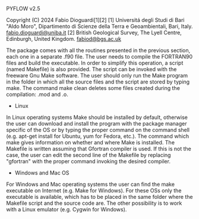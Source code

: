 PYFLOW v2.5
 
Copyright (C) 2024 Fabio Dioguardi[1][2]
[1] Universitá degli Studi di Bari "Aldo Moro", Dipartimento di Scienze della Terra e Geoambientali, Bari, Italy. fabio.dioguardi@uniba.it
[2] British Geological Survey, The Lyell Centre, Edinburgh, United Kingdom. fabiod@bgs.ac.uk


The package comes with all the routines presented in the previous section, each one in a separate .f90 file. The user needs to compile the FORTRAN90 files and build the executable. In order to simplify this operation, a script (named Makefile) is also provided. The script can be invoked with the freeware Gnu Make software. The user should only run the Make program in the folder in which all the source files and the script are stored by typing make. The command make clean deletes some files created during the compilation: .mod and .o.

- Linux

In Linux operating systems Make should be installed by default, otherwise the user can download and install the program with the package manager specific of the OS or by typing the proper command on the command shell (e.g. apt-get install for Ubuntu, yum for Fedora, etc.). The command which make gives information on whether and where Make is installed.
The Makefile is written assuming that Gfortran compiler is used. If this is not the case, the user can edit the second line of the Makefile by replacing "gfortran" with the proper command invoking the desired compiler. 

- Windows and Mac OS

For Windows and Mac operating systems the user can find the make executable on Internet (e.g. Make for Windows). For these OSs only the executable is available, which has to be placed in the same folder where the Makefile script and the source code are. The other possibility is to work with a Linux emulator (e.g. Cygwin for Windows).

